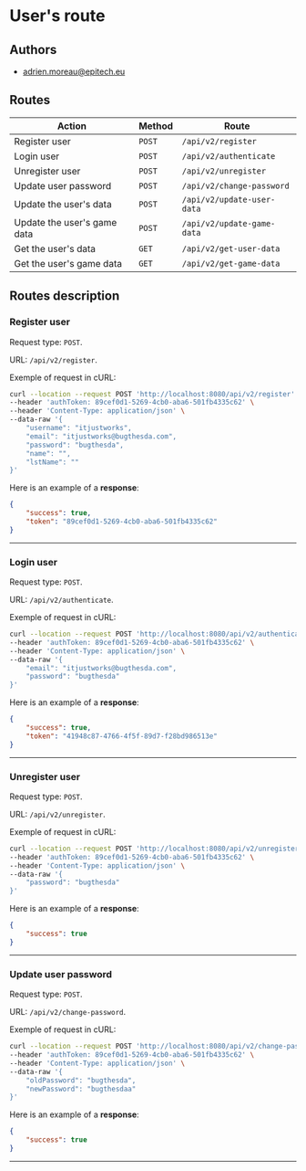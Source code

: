 # **User's route**

## **Authors**

- adrien.moreau@epitech.eu

## **Routes**

| Action | Method | Route |
| ---- | ---- | ---- |
| Register user | `POST` | `/api/v2/register` |
| Login user | `POST` | `/api/v2/authenticate` |
| Unregister user | `POST` | `/api/v2/unregister` |
| Update user password | `POST` | `/api/v2/change-password` |
| Update the user's data | `POST` | `/api/v2/update-user-data` |
| Update the user's game data | `POST` | `/api/v2/update-game-data` |
| Get the user's data | `GET` | `/api/v2/get-user-data` |
| Get the user's game data | `GET` | `/api/v2/get-game-data` |

## **Routes description**

### **Register user**

Request type: `POST`.

URL: `/api/v2/register`.

Exemple of request in cURL:
```bash
curl --location --request POST 'http://localhost:8080/api/v2/register' \
--header 'authToken: 89cef0d1-5269-4cb0-aba6-501fb4335c62' \
--header 'Content-Type: application/json' \
--data-raw '{
    "username": "itjustworks",
    "email": "itjustworks@bugthesda.com",
    "password": "bugthesda",
    "name": "",
    "lstName": ""
}'
```

Here is an example of a **response**:
```json
{
    "success": true,
    "token": "89cef0d1-5269-4cb0-aba6-501fb4335c62"
}
```
____
### **Login user**

Request type: `POST`.

URL: `/api/v2/authenticate`.

Exemple of request in cURL:
```bash
curl --location --request POST 'http://localhost:8080/api/v2/authenticate' \
--header 'authToken: 89cef0d1-5269-4cb0-aba6-501fb4335c62' \
--header 'Content-Type: application/json' \
--data-raw '{
    "email": "itjustworks@bugthesda.com",
    "password": "bugthesda"
}'
```

Here is an example of a **response**:
```json
{
    "success": true,
    "token": "41948c87-4766-4f5f-89d7-f28bd986513e"
}
```
____
### **Unregister user**

Request type: `POST`.

URL: `/api/v2/unregister`.

Exemple of request in cURL:
```bash
curl --location --request POST 'http://localhost:8080/api/v2/unregister' \
--header 'authToken: 89cef0d1-5269-4cb0-aba6-501fb4335c62' \
--header 'Content-Type: application/json' \
--data-raw '{
    "password": "bugthesda"
}'
```

Here is an example of a **response**:
```json
{
    "success": true
}
```
____
### **Update user password**

Request type: `POST`.

URL: `/api/v2/change-password`.

Exemple of request in cURL:
```bash
curl --location --request POST 'http://localhost:8080/api/v2/change-password' \
--header 'authToken: 89cef0d1-5269-4cb0-aba6-501fb4335c62' \
--header 'Content-Type: application/json' \
--data-raw '{
    "oldPassword": "bugthesda",
    "newPassword": "bugthesdaa"
}'
```

Here is an example of a **response**:
```json
{
    "success": true
}
```
____
